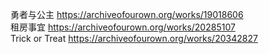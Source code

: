 勇者与公主 https://archiveofourown.org/works/19018606                                                                             
租房事宜 https://archiveofourown.org/works/20285107                                              
Trick or Treat https://archiveofourown.org/works/20342827                                                             
